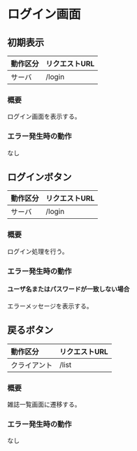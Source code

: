 # ログイン画面

## 初期表示
|動作区分|リクエストURL|
|:--|:--|
|サーバ|/login|
### 概要
ログイン画面を表示する。
### エラー発生時の動作
なし

## ログインボタン
|動作区分|リクエストURL|
|:--|:--|
|サーバ|/login|
### 概要
ログイン処理を行う。
### エラー発生時の動作
#### ユーザ名またはパスワードが一致しない場合
エラーメッセージを表示する。

## 戻るボタン
|動作区分|リクエストURL|
|:--|:--|
|クライアント|/list|
### 概要
雑誌一覧画面に遷移する。
### エラー発生時の動作
なし
